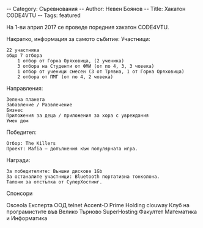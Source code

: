 -- Category: Съревнования
-- Author: Невен Боянов
-- Title: Хакатон CODE4VTU
-- Tags: featured

На 1-ви април 2017 се проведе поредния хакатон CODE4VTU.

Накратко, информация за самото събитие:
Участници:

    22 участника
    общо 7 отбора
        1 отбор от Горна Оряховица, (2 ученика)
        3 отбора на Студенти от ФМИ (от по 4, 3, 3 човека)
        1 отбор от ученици смесен (3 от Трявна, 1 от Горна Оряховица)
        2 отбора от ПМГ (от по 4, 2 човека)

Направления:

    Зелена планета
    Забавление / Развлечение
    Бизнес
    Приложения за деца / приложения за хора с увреждания
    Умен дом

Победител:

    Отбор: The Killers
    Проект: Mafia – допълнения към популярната игра.

Награди:

    За победителите: Външни дискове 1Gb
    За останалите участници: Bluetooth портативна тонколона.
    Талони за отстъпка от СуперХостинг.

 
Спонсори

 
Osceola 	Експерта ООД 	telnet
Accent-D 	Prime Holding 	clouway
Клуб на програмистите във Велико Търново 	SuperHosting 	Факултет Математика и Информатика